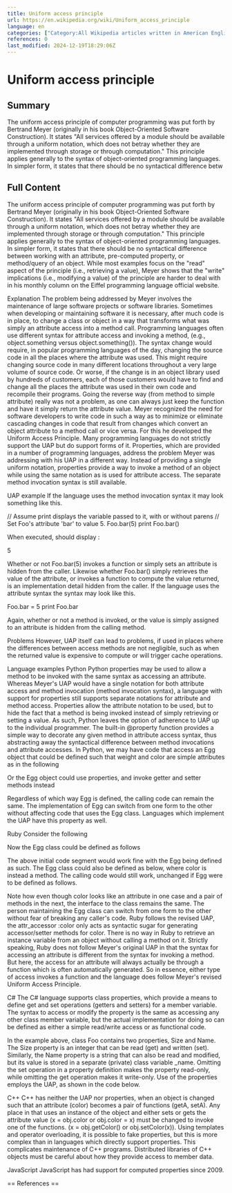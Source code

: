 ```yaml
---
title: Uniform access principle
url: https://en.wikipedia.org/wiki/Uniform_access_principle
language: en
categories: ["Category:All Wikipedia articles written in American English", "Category:All articles needing additional references", "Category:All articles with style issues", "Category:Articles needing additional references from January 2010", "Category:Articles with example Python (programming language) code", "Category:Articles with short description", "Category:Programming paradigms", "Category:Programming principles", "Category:Short description matches Wikidata", "Category:Software design", "Category:Use American English from March 2019", "Category:Wikipedia articles with style issues from December 2024"]
references: 0
last_modified: 2024-12-19T18:29:06Z
---
```


# Uniform access principle

## Summary

The uniform access principle of computer programming was put forth by Bertrand Meyer (originally in his book Object-Oriented Software Construction). It states "All services offered by a module should be available through a uniform notation, which does not betray whether they are implemented through storage or through computation." This principle applies generally to the syntax of object-oriented programming languages. In simpler form, it states that there should be no syntactical difference betw

## Full Content

The uniform access principle of computer programming was put forth by Bertrand Meyer (originally in his book Object-Oriented Software Construction). It states "All services offered by a module should be available through a uniform notation, which does not betray whether they are implemented through storage or through computation." This principle applies generally to the syntax of object-oriented programming languages. In simpler form, it states that there should be no syntactical difference between working with an attribute, pre-computed property, or method/query of an object.
While most examples focus on the "read" aspect of the principle (i.e., retrieving a value), Meyer shows that the "write" implications (i.e., modifying a value) of the principle are harder to deal with in his monthly column on the Eiffel programming language official website.

Explanation
The problem being addressed by Meyer involves the maintenance of large software projects or software libraries. Sometimes when developing or maintaining software it is necessary, after much code is in place, to change a class or object in a way that transforms what was simply an attribute access into a method call.  Programming languages often use different syntax for attribute access and invoking a method, (e.g., object.something versus object.something()). The syntax change would require, in popular programming languages of the day, changing the source code in all the places where the attribute was used.  This might require changing source code in many different locations throughout a very large volume of source code. Or worse, if the change is in an object library used by hundreds of customers, each of those customers would have to find and change all the places the attribute was used in their own code and recompile their programs.
Going the reverse way (from method to simple attribute) really was not a problem, as one can always just keep the function and have it simply return the attribute value.
Meyer recognized the need for software developers to write code in such a way as to minimize or eliminate cascading changes in code that result from changes which convert an object attribute to a method call or vice versa. For this he developed the Uniform Access Principle.
Many programming languages do not strictly support the UAP but do support forms of it.  Properties, which are provided in a number of programming languages, address the problem Meyer was addressing with his UAP in a different way. Instead of providing a single uniform notation, properties provide a way to invoke a method of an object while using the same notation as is used for attribute access.  The separate method invocation syntax is still available.

UAP example
If the language uses the method invocation syntax it may look something like this.

// Assume print displays the variable passed to it, with or without parens
// Set Foo's attribute 'bar' to  value 5.
Foo.bar(5)
print Foo.bar()

When executed, should display :

5

Whether or not Foo.bar(5) invokes a function or simply sets an attribute is hidden from the caller.
Likewise whether Foo.bar() simply retrieves the value of the attribute, or invokes a function
to compute the value returned, is an implementation detail hidden from the caller.
If the language uses the attribute syntax the syntax may look like this.

Foo.bar = 5
print Foo.bar

Again, whether or not a method is invoked, or the value is simply assigned to an attribute is hidden
from the calling method.

Problems
However, UAP itself can lead to problems, if used in places where the differences between access methods are not negligible, such as when the returned value is expensive to compute or will trigger cache operations.

Language examples
Python
Python properties may be used to allow a method
to be invoked with the same syntax as accessing an attribute.  Whereas Meyer's UAP would have
a single notation for both attribute access and method invocation (method invocation syntax), 
a language with support for properties still supports separate notations for attribute
and method access.  Properties allow the attribute notation to be used, but to hide the
fact that a method is being invoked instead of simply retrieving or setting a value. 
As such, Python leaves the option of adherence to UAP up to the individual programmer. The built-in @property function provides a simple way to decorate any given method in attribute access syntax, thus abstracting away the syntactical difference between method invocations and attribute accesses.
In Python, we may have code that access an Egg object that could be defined such that weight and color are simple attributes as in the following 

Or the Egg object could use properties, and invoke getter and setter methods instead

Regardless of which way Egg is defined, the calling code can remain the same.  The implementation of Egg can switch from one form to the other without affecting code that uses the Egg class. Languages which implement the UAP have this property as well.

Ruby
Consider the following

Now the Egg class could be defined as follows

The above initial code segment would work fine with the Egg being defined as such. The Egg
class could also be defined as below, where color is instead a method. The calling code would
still work, unchanged if Egg were to be defined as follows.

Note how even though color looks like an attribute in one case and a pair of methods
in the next, the interface to the class remains the same.  The person maintaining the Egg class can switch from one form to the other without fear of breaking any caller's code.
Ruby follows the revised UAP, the attr_accessor :color only acts as syntactic sugar for generating accessor/setter methods for color. There is no way in Ruby to retrieve an instance variable from an object without calling a method on it.
Strictly speaking, Ruby does not follow Meyer's original UAP in that the syntax for accessing an attribute is different from the syntax for invoking a method.  But here, the access for an attribute will always actually be through a function which is often automatically generated. So in essence, either type of access invokes a function and the language does follow Meyer's revised Uniform Access Principle.

C#
The C# language supports class properties, which provide a means to define get and set operations (getters and setters) for a member variable. The syntax to access or modify the property is the same as accessing any other class member variable, but the actual implementation for doing so can be defined as either a simple read/write access or as functional code.

In the example above, class Foo contains two properties, Size and Name. The Size property is an integer that can be read (get) and written (set). Similarly, the Name property is a string that can also be read and modified, but its value is stored in a separate (private) class variable _name.
Omitting the set operation in a property definition makes the property read-only, while omitting the get operation makes it write-only.
Use of the properties employs the UAP, as shown in the code below.

C++
C++ has neither the UAP nor properties, when an object is changed such that an attribute (color) becomes a pair of functions (getA, setA). Any place in that uses an instance of the object and either sets or gets the attribute value (x = obj.color or obj.color = x) must be changed to invoke one of the functions. (x = obj.getColor() or obj.setColor(x)). Using templates and operator overloading, it is possible to fake properties, but this is more complex than in languages which directly support properties. This complicates maintenance of C++ programs. Distributed libraries of C++ objects must be careful about how they provide access to member data.

JavaScript
JavaScript has had support for computed properties since 2009.


== References ==
